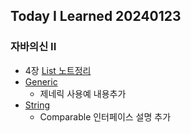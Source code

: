 Today I Learned 20240123
---

### 자바의신 II

- 4장 [List 노트정리](https://github.com/melody-story/TIL/tree/main/java/collection_list.md)
- [Generic](https://github.com/melody-story/TIL/tree/main/java/generic.md)
  - 제네릭 사용예 내용추가
- [String](https://github.com/melody-story/TIL/tree/main/java/string.md)
  - Comparable 인터페이스 설명 추가
